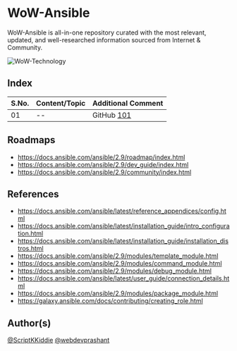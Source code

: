 # WoW-Ansible

WoW-Ansible is all-in-one repository curated with the most relevant, updated, and well-researched information sourced from Internet &amp; Community.

![WoW-Technology](https://img.shields.io/badge/WoW-Technology-brightgreen?style=flat-square&logo=github)

## Index

S.No. | Content/Topic | Additional Comment
--- | --- | ---
01 | -- | GitHub [101](101/README.MD)

## Roadmaps
- https://docs.ansible.com/ansible/2.9/roadmap/index.html
- https://docs.ansible.com/ansible/2.9/dev_guide/index.html
- https://docs.ansible.com/ansible/2.9/community/index.html

## References

- https://docs.ansible.com/ansible/latest/reference_appendices/config.html
- https://docs.ansible.com/ansible/latest/installation_guide/intro_configuration.html
- https://docs.ansible.com/ansible/latest/installation_guide/installation_distros.html
- https://docs.ansible.com/ansible/2.9/modules/template_module.html
- https://docs.ansible.com/ansible/2.9/modules/command_module.html
- https://docs.ansible.com/ansible/2.9/modules/debug_module.html
- https://docs.ansible.com/ansible/latest/user_guide/connection_details.html
- https://docs.ansible.com/ansible/2.9/modules/package_module.html
- https://galaxy.ansible.com/docs/contributing/creating_role.html

## Author(s)

[@ScriptKKiddie](https://github.com/ScriptKKiddie)
[@webdevprashant](https://github.com/webdevprashant)
